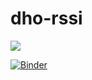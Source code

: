 # dho-rssi

<img src='./data/signalStrength.png'>

[![Binder](http://mybinder.org/badge.svg)](http://mybinder.org/repo/p-v-o-s/dho-rssi)


